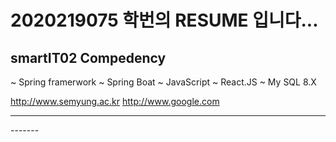
# 2020219075 학번의 RESUME 입니다...

## smartIT02 Compedency
~ Spring framerwork
~ Spring Boat
~ JavaScript
~ React.JS
~ My SQL 8.X

http://www.semyung.ac.kr
http://www.google.com


-------
<html>
-------
</html>
